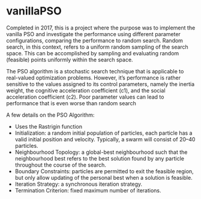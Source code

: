 # vanillaPSO
Completed in 2017, this is a project where the purpose was to implement the vanilla PSO and investigate the performance using different parameter configurations, comparing the performance to random search. Random search, in this context, refers to a uniform random sampling of the search space. This can be accomplished by sampling and evaluating random (feasible) points uniformly within the search space.

The PSO algorithm is a stochastic search technique that is applicable to real-valued optimization problems. However, it’s performance is rather sensitive to the values assigned to its control parameters, namely the inertia weight, the cognitive acceleration coefficient (c1), and the social acceleration coefficient (c2). Poor parameter values can lead to performance that is even worse than random search

A few details on the PSO Algorithm:
- Uses the Rastrigin function
- Initialization: a random initial population of particles, each particle has a valid initial position and velocity. Typically, a swarm will consist of 20–40 particles.
- Neighbourhood Topology: a global-best neighbourhood such that the neighbourhood best refers to the best solution found by any particle throughout the course of the search.
- Boundary Constraints: particles are permitted to exit the feasible region, but only allow updating of the personal best when a solution is feasible.
- Iteration Strategy: a synchronous iteration strategy.
- Termination Criterion: fixed maximum number of iterations.
